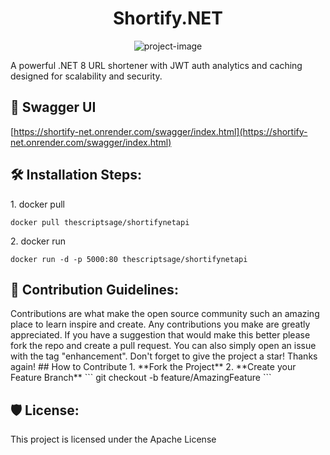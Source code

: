 <h1 align="center" id="title">Shortify.NET</h1>

<p align="center"><img src="https://socialify.git.ci/ScriptSage001/Shortify.NET/image?description=1&amp;descriptionEditable=A%20powerful%20.NET%208%20URL%20shortener%20with%20JWT%20auth%2C%20analytics%2C%20and%20caching%2C%20designed%20for%20scalability%20and%20security.&amp;font=Raleway&amp;language=1&amp;name=1&amp;owner=1&amp;pattern=Plus&amp;theme=Dark" alt="project-image"></p>

<p id="description">A powerful .NET 8 URL shortener with JWT auth analytics and caching designed for scalability and security.</p>

<h2>🚀 Swagger UI</h2>

[https://shortify-net.onrender.com/swagger/index.html](https://shortify-net.onrender.com/swagger/index.html)

<h2>🛠️ Installation Steps:</h2>

<p>1. docker pull</p>

```
docker pull thescriptsage/shortifynetapi
```

<p>2. docker run</p>

```
docker run -d -p 5000:80 thescriptsage/shortifynetapi
```

<h2>🍰 Contribution Guidelines:</h2>

Contributions are what make the open source community such an amazing place to learn inspire and create. Any contributions you make are greatly appreciated. If you have a suggestion that would make this better please fork the repo and create a pull request. You can also simply open an issue with the tag "enhancement". Don't forget to give the project a star! Thanks again! ## How to Contribute 1. \*\*Fork the Project\*\* 2. \*\*Create your Feature Branch\*\* \`\`\` git checkout -b feature/AmazingFeature \`\`\`

<h2>🛡️ License:</h2>

This project is licensed under the Apache License
